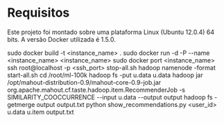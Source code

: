 <h1>Requisitos</h1>
<p>
Este projeto foi montado sobre uma plataforma Linux (Ubuntu 12.0.4) 64 bits. A versão Docker utilizada é 1.5.0.
</p>

sudo docker build -t <instance_name> .
sudo docker run -d -P --name <instance_name> <instance_name>
sudo docker port <instance_name>
ssh root@localhost -p <ssh_port>
stop-all.sh
hadoop namenode -format
start-all.sh
cd /root/ml-100k
hadoop fs -put u.data u.data
hadoop jar /opt/mahout-distribution-0.9/mahout-core-0.9-job.jar org.apache.mahout.cf.taste.hadoop.item.RecommenderJob -s SIMILARITY_COOCCURRENCE --input u.data --output output
hadoop fs -getmerge output output.txt
python show_recommendations.py <user_id> u.data u.item output.txt
